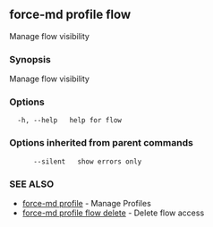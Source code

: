 ## force-md profile flow

Manage flow visibility

### Synopsis

Manage flow visibility

### Options

```
  -h, --help   help for flow
```

### Options inherited from parent commands

```
      --silent   show errors only
```

### SEE ALSO

* [force-md profile](force-md_profile.md)	 - Manage Profiles
* [force-md profile flow delete](force-md_profile_flow_delete.md)	 - Delete flow access

